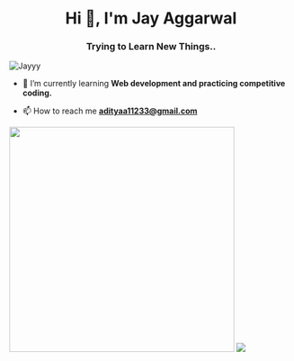 <h1 align="center">Hi 👋, I'm Jay Aggarwal</h1>
<h3 align="center">Trying to Learn New Things..</h3>

<p align="left"> <img src="https://komarev.com/ghpvc/?username=Jedi-24&label=Profile%20views&color=0e75b6&style=flat" alt="Jayyy" /> </p>

- 🌱 I’m currently learning **Web development and practicing competitive coding.**

- 📫 How to reach me **adityaa11233@gmail.com**

<!-- <h3 align="left">Connect with me:</h3>
<p align="left">

<a href="https://twitter.com/adityas04344468" target="blank"><img align="center" src="https://cdn.jsdelivr.net/npm/simple-icons@3.0.1/icons/twitter.svg" alt="adityas04344468" height="30" width="40" /></a>
<a href="https://linkedin.com/in/adityaa11233" target="blank"><img align="center" src="https://cdn.jsdelivr.net/npm/simple-icons@3.0.1/icons/linkedin.svg" alt="adityaa11233" height="30" width="40" /></a>
<a href="https://fb.com/profile.php?id=100049036092040" target="blank"><img align="center" src="https://cdn.jsdelivr.net/npm/simple-icons@3.0.1/icons/facebook.svg" alt="profile.php?id=100049036092040" height="30" width="40" /></a>
<a href="https://instagram.com/adi_srivastava123" target="blank"><img align="center" src="https://cdn.jsdelivr.net/npm/simple-icons@3.0.1/icons/instagram.svg" alt="adi_srivastava123" height="30" width="40" /></a> -->

</p>

<img src="https://github-readme-stats.vercel.app/api?username=Jedi-24&show_icons=true&theme=dracula" width="400">

<img src="https://github-readme-stats.vercel.app/api/top-langs/?username=Jedi-24&theme=tokyonight">
